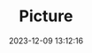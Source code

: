 ---
weight: 1
images:
- /images/edited/136.jpeg
title: Picture
date: 2023-12-09 13:12:16
tags:
- luminar
- work
---